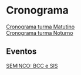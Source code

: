 # Cronograma

[SEMINCO: BCC e SIS]: <https://github.com/dalton-reis/dalton-reis/blob/main/_._/seminco.md> "SEMINCO: BCC e SIS"  
<!--[Semana Acadêmica]: <https://github.com/dalton-reis/dalton-reis/blob/main/_._/semanaAcademica.md> "Semana Acadêmica"  -->
<!-- [Escola Regional de Engenharia de Software - ERES]: <https://eres-sbc-br.github.io/eres2022/> "Escola Regional de Engenharia de Software - ERES"  -->

[Cronograma turma Matutino](cg_cronograma_mat.pdf "Cronograma turma Matutino")  
[Cronograma turma Noturno](cg_cronograma_not.pdf "Cronograma turma Noturno")  

## Eventos

[SEMINCO: BCC e SIS]  
<!--[Semana Acadêmica]  -->
<!-- [Escola Regional de Engenharia de Software - ERES]  -->
